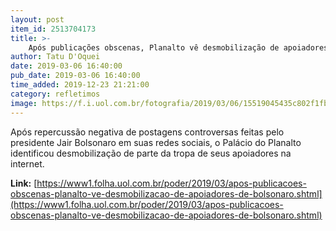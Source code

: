 ```yaml
---
layout: post
item_id: 2513704173
title: >-
    Após publicações obscenas, Planalto vê desmobilização de apoiadores de Bolsonaro
author: Tatu D'Oquei
date: 2019-03-06 16:40:00
pub_date: 2019-03-06 16:40:00
time_added: 2019-12-23 21:21:00
category: refletimos
image: https://f.i.uol.com.br/fotografia/2019/03/06/15519045435c802f1fb26af_1551904543_3x2_xl.jpg
---
```


Após repercussão negativa de postagens controversas feitas pelo presidente Jair Bolsonaro em suas redes sociais, o Palácio do Planalto identificou desmobilização de parte da tropa de seus apoiadores na internet.

**Link:** [https://www1.folha.uol.com.br/poder/2019/03/apos-publicacoes-obscenas-planalto-ve-desmobilizacao-de-apoiadores-de-bolsonaro.shtml](https://www1.folha.uol.com.br/poder/2019/03/apos-publicacoes-obscenas-planalto-ve-desmobilizacao-de-apoiadores-de-bolsonaro.shtml)

